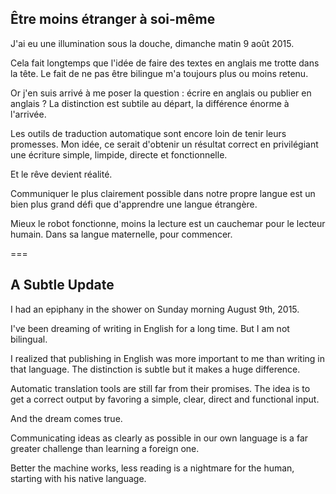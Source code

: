 ## Être moins étranger à soi-même

J'ai eu une illumination sous la douche, dimanche matin 9 août 2015.

Cela fait longtemps que l'idée de faire des textes en anglais me trotte dans la tête. Le fait de ne pas être bilingue m'a toujours plus ou moins retenu.

Or j'en suis arrivé à me poser la question : écrire en anglais ou publier en anglais ? La distinction est subtile au départ, la différence énorme à l'arrivée.

Les outils de traduction automatique sont encore loin de tenir leurs promesses. Mon idée, ce serait d'obtenir un résultat correct en privilégiant une écriture simple, limpide, directe et fonctionnelle.

Et le rêve devient réalité.

Communiquer le plus clairement possible dans notre propre langue est un bien plus grand défi que d'apprendre une langue étrangère.

Mieux le robot fonctionne, moins la lecture est un cauchemar pour le lecteur humain. Dans sa langue maternelle, pour commencer.

===

## A Subtle Update

I had an epiphany in the shower on Sunday morning August 9th, 2015.

I've been dreaming of writing in English for a long time. But I am not bilingual.

I realized that publishing in English was more important to me than writing in that language. The distinction is subtle but it makes a huge difference.

Automatic translation tools are still far from their promises. The idea is to get a correct output by favoring a simple, clear, direct and functional input.

And the dream comes true.

Communicating ideas as clearly as possible in our own language is a far greater challenge than learning a foreign one.

Better the machine works, less reading is a nightmare for the human, starting with his native language.
